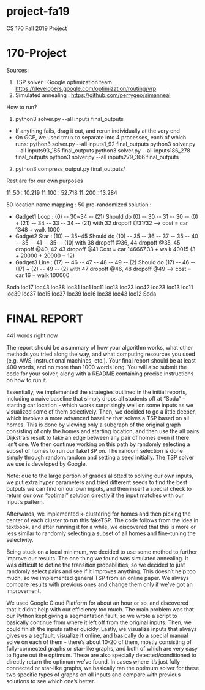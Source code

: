 # project-fa19
CS 170 Fall 2019 Project
# 170-Project

Sources:
1. TSP solver : Google optimization team https://developers.google.com/optimization/routing/vrp
2. Simulated annealing : https://github.com/perrygeo/simanneal

How to run?
1. python3 solver.py --all inputs final_outputs
- If anything fails, drag it out, and rerun individually at the very end
- On GCP, we used tmux to separate into 4 processes, each of which runs:
python3 solver.py --all inputs1_92 final_outputs
python3 solver.py --all inputs93_185 final_outputs
python3 solver.py --all inputs186_278 final_outputs 
python3 solver.py --all inputs279_366 final_outputs
2. python3 compress_output.py final_outputs/




Rest are for our own purposes

11_50 : 10.219
11_100 : 52.718
11_200 : 13.284

50 location name mapping : 
50 pre-randomized solution :
- Gadget1 Loop : (0) -- 30~34 -- (21)
    Should do (0) -- 30 -- 31 -- 30 -- (0) + (21) -- 34 -- 33 -- 34 -- (21) with 32 dropoff @31/32 --> cost = car 1348 + walk 1000
- Gadget2 Star : (10) -- 35~45
    Should do (10) -- 35 -- 36 -- 37 -- 35 -- 40 -- 35 -- 41 -- 35 -- (10)
        with 38 dropoff @36, 44 dropoff @35, 45 dropoff @40, 42 43 dropoff @41
    Cost = car 146667.33 + walk 40015 (3 + 20000 + 20000 + 12)
- Gadget3 Line : (17) -- 46 -- 47 -- 48 -- 49 -- (2)
    Should do (17) -- 46 -- (17) + (2) -- 49 -- (2) with 47 dropoff @46, 48 dropoff @49 --> cost = car 16 + walk 100000


Soda loc17 loc43 loc38 loc31 loc1 loc11 loc13 loc23 loc42 loc23 loc13 loc11 loc39 loc37 loc15 loc37 loc39 loc16 loc38 loc43 loc12 Soda

# FINAL REPORT

441 words right now

The report should be a summary of how your algorithm works, what other methods you tried along the way, and what computing resources you used (e.g. AWS, instructional machines, etc.). Your final report should be at least 400 words, and no more than 1000 words long. You will also submit the code for your solver, along with a README containing precise instructions on how to run it. 


Essentially, we implemented the strategies outlined in the initial reports, including a naive baseline that simply drops all students off at “Soda” - starting car location - which works surprisingly well on some inputs as we visualized some of them selectively. Then, we decided to go a little deeper, which involves a more advanced baseline that solves a TSP based on all homes. This is done by viewing only a subgraph of the original graph consisting of only the homes and starting location, and then use the all pairs Dijkstra’s result to fake an edge between any pair of homes even if there isn’t one. We then continue working on this path by randomly selecting a subset of homes to run our fakeTSP on. The random selection is done simply through random.random and setting a seed initially. The TSP solver we use is developed by Google.

Note: due to the large portion of grades allotted to solving our own inputs, we put extra hyper parameters and tried different seeds to find the best outputs we can find on our own inputs, and then insert a special check to return our own “optimal” solution directly if the input matches with our input’s pattern.

Afterwards, we implemented k-clustering for homes and then picking the center of each cluster to run this fakeTSP. The code follows from the idea in textbook, and after running it for a while, we discovered that this is more or less similar to randomly selecting a subset of all homes and fine-tuning the selectivity.

Being stuck on a local minimum, we decided to use some method to further improve our results. The one thing we found was simulated annealing. It was difficult to define the transition probabilities, so we decided to just randomly select pairs and see if it improves anything. This doesn’t help too much, so we implemented general TSP from an online paper. We always compare results with previous ones and change them only if we’ve got an improvement.

We used Google Cloud Platform for about an hour or so, and discovered that it didn’t help with our efficiency too much. The main problem was that our Python kept giving a segmentation fault, so we wrote a script to basically continue from where it left off from the original inputs. Then, we could finish the inputs rather quickly. Lastly, we visualize inputs that always gives us a segfault, visualize it online, and basically do a special manual solve on each of them - there’s about 10-20 of them, mostly consisting of fully-connected graphs or star-like graphs, and both of which are very easy to figure out the optimum. These are also specially detected/conditioned to directly return the optimum we’ve found. In cases where it’s just fully-connected or star-like graphs, we basically ran the optimum solver for these two specific types of graphs on all inputs and compare with previous solutions to see which one’s better.